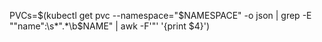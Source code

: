  PVCs=$(kubectl get pvc --namespace="$NAMESPACE" -o json | grep -E "\"name\":\s*\".*\b$NAME" | awk -F'"' '{print $4}')
